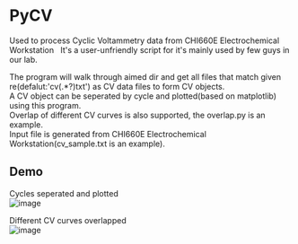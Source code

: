 # PyCV
Used to process Cyclic Voltammetry data from CHI660E Electrochemical Workstation  
It's a user-unfriendly script for it's mainly used by few guys in our lab.    

The program will walk through aimed dir and get all files that match given re(defalut:'cv(.*?)txt') as CV data files to form CV objects.  
A CV object can be seperated by cycle and plotted(based on matplotlib) using this program.  
Overlap of different CV curves is also supported, the overlap.py is an example.  
Input file is generated from CHI660E Electrochemical Workstation(cv_sample.txt is an example).

## Demo
Cycles seperated and plotted  
![image](https://github.com/wsyxbcl/pyCV/blob/master/demo/cv_sample.png)  

Different CV curves overlapped  
![image](https://github.com/wsyxbcl/pyCV/blob/master/demo/overlap/metal_weird_cv.png)
